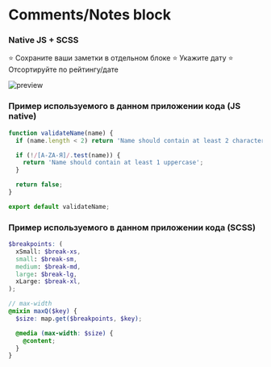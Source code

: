# Comments/Notes block

### Native JS + SCSS

:star: Сохраните ваши заметки в отдельном блоке
:star: Укажите дату
:star: Отсортируйте по рейтингу/дате

![preview](https://github.com/Istiniel/comments-nativeJS/tree/main/src/images/user_preview.png)

### Пример используемого в данном приложении кода (JS native)

```js
function validateName(name) {
  if (name.length < 2) return 'Name should contain at least 2 characters';

  if (!/[A-ZА-Я]/.test(name)) {
    return 'Name should contain at least 1 uppercase';
  }

  return false;
}

export default validateName;
```

### Пример используемого в данном приложении кода (SCSS)

```scss
$breakpoints: (
  xSmall: $break-xs,
  small: $break-sm,
  medium: $break-md,
  large: $break-lg,
  xLarge: $break-xl,
);

// max-width
@mixin maxQ($key) {
  $size: map.get($breakpoints, $key);

  @media (max-width: $size) {
    @content;
  }
}
```
